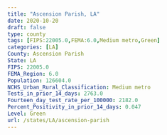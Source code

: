 ```yaml
---
title: "Ascension Parish, LA"
date: 2020-10-20
draft: false
type: county
tags: [FIPS:22005.0,FEMA:6.0,Medium metro,Green]
categories: [LA]
County: Ascension Parish
State: LA
FIPS: 22005.0
FEMA_Region: 6.0
Population: 126604.0
NCHS_Urban_Rural_Classification: Medium metro
Tests_in_prior_14_days: 2763.0
Fourteen_day_test_rate_per_100000: 2182.0
Percent_Positivity_in_prior_14_days: 0.047
Level: Green
url: /states/LA/ascension-parish
---
```




